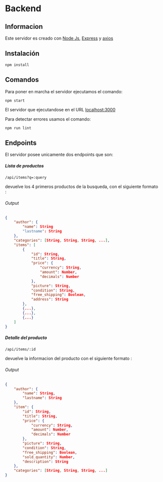 # Backend

## Informacion

Este servidor es creado con [Node Js](https://nodejs.org/es/), [Express](https://expressjs.com/es/) y [axios](https://axios-http.com/)

## Instalación

```
npm install
```

## Comandos

Para poner en marcha el servidor ejecutamos el comando:

```shell
npm start
```
El servidor que ejecutandose en el URL [localhost:3000](http://localhost:3000)

Para detectar errores usamos el comando: 

```shell
npm run lint
```

## Endpoints

El servidor posee unicamente dos endpoints que son: 

##### Lista de productos
`/api/items?q=:query`

devuelve los 4 primeros productos de la busqueda, con el siguiente formato :
###### Output
```json
{
    "author": {
        "name": String
        "lastname": String
    },  
    "categories": [String, String, String, ...],  
    "items": [
        {
            "id": String,
            "title": String,
            "price": {
                "currency": String,
                "amount": Number,
                "decimals": Number
            },
            "picture": String,
            "condition": String,
            "free_shipping": Boolean,
            "address": String
        },
        {...},
        {...},
        {...}
    ]
}
```
##### Detalle del producto
`/api/items/:id`

devuelve la informacion del producto con el siguiente formato :
###### Output
```json
{
    "author": {
        "name": String,
        "lastname": String
    },
    "item": {
        "id": String,
        "title": String,
        "price": {
            "currency": String,
            "amount": Number,
            "decimals": Number
        },
        "picture": String,
        "condition": String,
        "free_shipping": Boolean,
        "sold_quantity": Number,
        "description": String
    },
    "categories": [String, String, String, ...]
}
```

